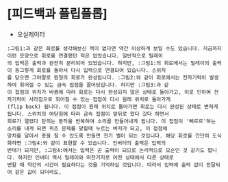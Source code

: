 [피드백과 플립플롭]
===================================================================================================================
* 오실레이터
```
:그림1:과 같은 회로를 생각해보신 적이 없다면 약간 이상하게 보일 수도 있습니다. 지금까지 이런 모양으로 회로를 연결했던 적은 없었습니다. 일반적으로 릴레이
의 입력은 출력과 완전히 분리되어 있었습니다. 하지만, :그림1:의 회로에서는 릴레이의 출력이 둥그렇게 회로를 돌아서 다시 입력으로 연결되어 있습니다. 스위치
를 닫으면 그야말로 원형의 회로가 완성됩니다. :그림2:와 같이 회로에서는 전자기력이 발생하여 휘어질 수 있는 금속 접점을 끌어당깁니다. 하지만 :그림3:과 같
이 접점의 위치가 바뀜에 따라 회로는 다시 완성되지 않은 상태로 돌아가고, 이로 인하여 전자기력이 사라짐으로 휘어질 수 있는 접점이 다시 원래 위치로 돌아가게
(flip back) 됩니다. 이 접점이 원래 위치로 돌아가면 회로는 다시 완성된 상태로 변하게 됩니다. 스위치의 여닫힘에 따라 금속 접점이 앞뒤로 왔다 갔다 하면서
회로가 열렸다 닫히는 동작을 반복하여 소리를 만들어내게 됩니다. 이 접점이 '삐르르'하는 소리를 내게 되면 퀴즈 문제를 맞힐때 누르는 버저가 되고, 이 접점에
망치를 달아서 종을 칠 수 있도록 만들면 전기 벨이 되는 것입니다. 해당 회로를 간단히 도식화하면 :그림4:와 같이 표현할 수 있습니다. 인버터의 출력은 입력의
반대가 되지만, :그림4:에서는 입력은 곧 출력이 되므로 논리적으로 모순인 것 같기도 합니다. 하지만 인버터 역시 릴레이와 마찬가지로 어떤 상태에서 다른 상태로
변할 때 약간의 시간이 필요하다는 것을 기억하실 것입니다. 따라서 입력에 출력 값이 전달되어 같은 값이 되더라도,
``` 